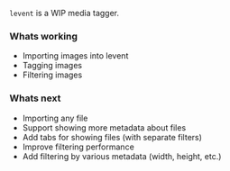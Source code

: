 `levent` is a WIP media tagger.

### Whats working

- Importing images into levent
- Tagging images
- Filtering images

### Whats next

- Importing any file
- Support showing more metadata about files
- Add tabs for showing files (with separate filters)
- Improve filtering performance
- Add filtering by various metadata (width, height, etc.)
